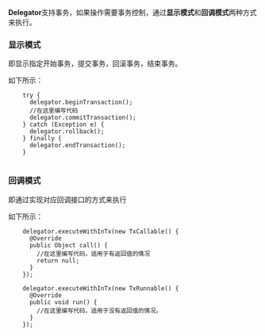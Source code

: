 **Delegator**支持事务，如果操作需要事务控制，通过**显示模式**和**回调模式**两种方式来执行。

### 显示模式

即显示指定开始事务，提交事务，回滚事务，结束事务。

如下所示：

```
    try {
      delegator.beginTransaction();
      //在这里编写代码
      delegator.commitTransaction();
    } catch (Exception e) {
      delegator.rollback();
    } finally {
      delegator.endTransaction();
    }
    
```

### 回调模式

即通过实现对应回调接口的方式来执行

如下所示：

```
    delegator.executeWithInTx(new TxCallable() {
      @Override
      public Object call() {
        //在这里编写代码，适用于有返回值的情况
        return null;
      }
    });    
    
    delegator.executeWithInTx(new TxRunnable() {
      @Override
      public void run() {
        //在这里编写代码，适用于没有返回值的情况。
      }
    });
    
```